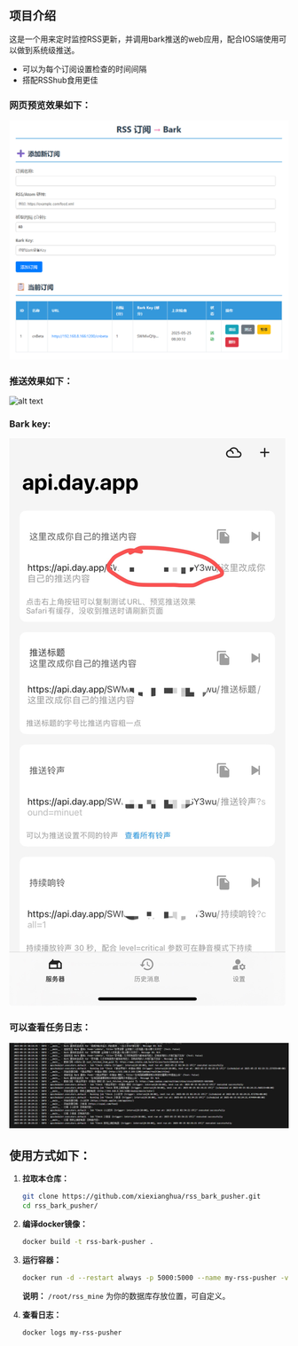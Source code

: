 ## 项目介绍

这是一个用来定时监控RSS更新，并调用bark推送的web应用，配合IOS端使用可以做到系统级推送。

*   可以为每个订阅设置检查的时间间隔
*   搭配RSShub食用更佳

### 网页预览效果如下：
![alt text](image.png)

### 推送效果如下：
![alt text](IOS.png)

### Bark key:
![alt text](IMG_3570.JPG)

### 可以查看任务日志：
![alt text](image-1.png)

## 使用方式如下：

1.  **拉取本仓库：**
    ```bash
    git clone https://github.com/xiexianghua/rss_bark_pusher.git
    cd rss_bark_pusher/
    ```

2.  **编译docker镜像：**
    ```bash
    docker build -t rss-bark-pusher .
    ```

3.  **运行容器：**
    ```bash
    docker run -d --restart always -p 5000:5000 --name my-rss-pusher -v /root/rss_mine:/app/data rss-bark-pusher:latest
    ```
    **说明：** `/root/rss_mine` 为你的数据库存放位置，可自定义。

4.  **查看日志：**
    ```bash
    docker logs my-rss-pusher
    ```